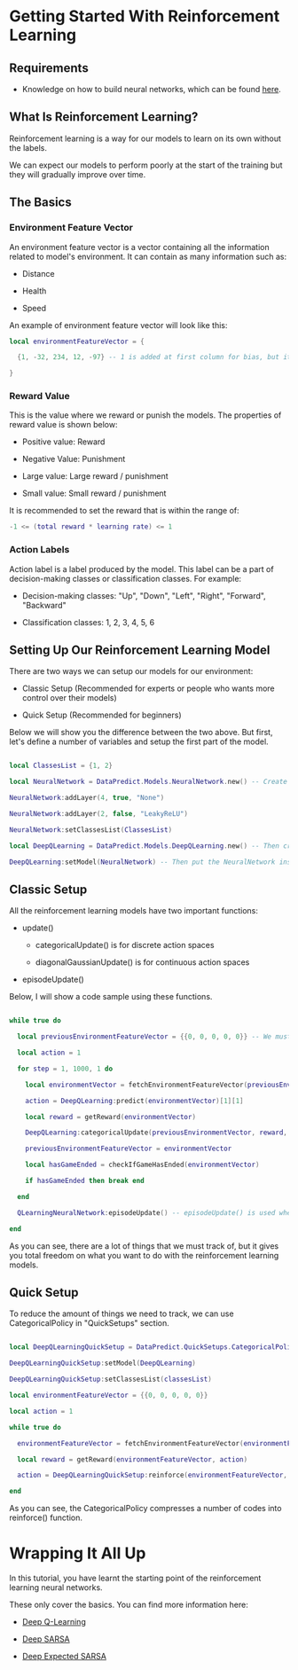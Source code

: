 # Getting Started With Reinforcement Learning

## Requirements

* Knowledge on how to build neural networks, which can be found [here](UsingNeuralNetworksPart1.md).

## What Is Reinforcement Learning?

Reinforcement learning is a way for our models to learn on its own without the labels.

We can expect our models to perform poorly at the start of the training but they will gradually improve over time.

## The Basics

### Environment Feature Vector

An environment feature vector is a vector containing all the information related to model's environment. It can contain as many information such as:

* Distance

* Health

* Speed

An example of environment feature vector will look like this:

```lua
local environmentFeatureVector = {

  {1, -32, 234, 12, -97} -- 1 is added at first column for bias, but it is optional.

}
```

### Reward Value

This is the value where we reward or punish the models. The properties of reward value is shown below:

* Positive value: Reward

* Negative Value: Punishment

* Large value: Large reward / punishment

* Small value: Small reward / punishment

It is recommended to set the reward that is within the range of:

```lua
-1 <= (total reward * learning rate) <= 1
```

### Action Labels

Action label is a label produced by the model. This label can be a part of decision-making classes or classification classes. For example:

* Decision-making classes: "Up", "Down", "Left", "Right", "Forward", "Backward"

* Classification classes: 1, 2, 3, 4, 5, 6

## Setting Up Our Reinforcement Learning Model

There are two ways we can setup our models for our environment:

* Classic Setup (Recommended for experts or people who wants more control over their models)

* Quick Setup (Recommended for beginners)

Below we will show you the difference between the two above. But first, let's define a number of variables and setup the first part of the model.

```lua

local ClassesList = {1, 2}

local NeuralNetwork = DataPredict.Models.NeuralNetwork.new() -- Create the NeuralNetwork first.

NeuralNetwork:addLayer(4, true, "None")

NeuralNetwork:addLayer(2, false, "LeakyReLU")

NeuralNetwork:setClassesList(ClassesList)

local DeepQLearning = DataPredict.Models.DeepQLearning.new() -- Then create the DeepQLearning.

DeepQLearning:setModel(NeuralNetwork) -- Then put the NeuralNetwork inside DeepQLearning.

```

## Classic Setup

All the reinforcement learning models have two important functions: 

* update()

  * categoricalUpdate() is for discrete action spaces

  * diagonalGaussianUpdate() is for continuous action spaces

* episodeUpdate()

Below, I will show a code sample using these functions.

```lua

while true do

  local previousEnvironmentFeatureVector = {{0, 0, 0, 0, 0}} -- We must keep track our previous feature vector.

  local action = 1

  for step = 1, 1000, 1 do

    local environmentVector = fetchEnvironmentFeatureVector(previousEnvironmentVector, action)

    action = DeepQLearning:predict(environmentVector)[1][1]

    local reward = getReward(environmentVector)

    DeepQLearning:categoricalUpdate(previousEnvironmentVector, reward, action, environmentVector) -- update() is called whenever a step is made.

    previousEnvironmentFeatureVector = environmentVector

    local hasGameEnded = checkIfGameHasEnded(environmentVector)

    if hasGameEnded then break end

  end

  QLearningNeuralNetwork:episodeUpdate() -- episodeUpdate() is used whenever an episode ends. An episode is the total number of steps that determines when the model should stop training.

end

```

As you can see, there are a lot of things that we must track of, but it gives you total freedom on what you want to do with the reinforcement learning models.

## Quick Setup

To reduce the amount of things we need to track, we can use CategoricalPolicy in "QuickSetups" section.

```lua

local DeepQLearningQuickSetup = DataPredict.QuickSetups.CategoricalPolicy.new()

DeepQLearningQuickSetup:setModel(DeepQLearning)

DeepQLearningQuickSetup:setClassesList(classesList)

local environmentFeatureVector = {{0, 0, 0, 0, 0}}

local action = 1

while true do

  environmentFeatureVector = fetchEnvironmentFeatureVector(environmentFeatureVector, action)

  local reward = getReward(environmentFeatureVector, action)

  action = DeepQLearningQuickSetup:reinforce(environmentFeatureVector, reward)

end

```

As you can see, the CategoricalPolicy compresses a number of codes into reinforce() function.

# Wrapping It All Up

In this tutorial, you have learnt the starting point of the reinforcement learning neural networks. 

These only cover the basics. You can find more information here:

* [Deep Q-Learning](../API/Models/DeepQLearning.md)

* [Deep SARSA](../API/Models/DeepStateActionRewardStateAction.md)

* [Deep Expected SARSA](../API/Models/DeepExpectedStateActionRewardStateAction.md) 
